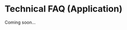 # Technical FAQ (Application)

Coming soon...

<!--### How long does it take to configure am app video profile?-->
